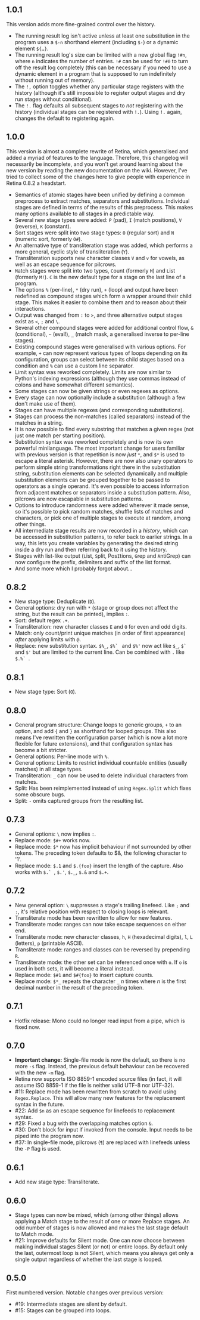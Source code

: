 ## 1.0.1

This version adds more fine-grained control over the history.

- The running result log isn't active unless at least one substitution in the program uses a `$-n` shorthand element (including `$-`) or a dynamic element `${…}`.
- The running result log's size can be limited with a new global flag `!#n`, where `n` indicates the number of entries. `!#` can be used for `!#0` to turn off the result log completely (this can be necessary if you need to use a dynamic element in a program that is supposed to run indefinitely without running out of memory).
- The `!,` option toggles whether any particular stage registers with the history (although it's still impossible to register output stages and dry run stages without conditional).
- The `!.` flag defaults all subsequent stages to *not* registering with the history (individual stages can be registered with `!.`). Using `!.` again, changes the default to registering again.

## 1.0.0

This version is almost a complete rewrite of Retina, which generalised and added a myriad of features to the language. Therefore, this changelog will necessarily be incomplete, and you won't get around learning about the new version by reading the new documentation on the wiki. However, I've tried to collect some of the changes here to give people with experience in Retina 0.8.2 a headstart.

- Semantics of atomic stages have been unified by defining a common preprocess to extract matches, separators and substitutions. Individual stages are defined in terms of the results of this preprocess. This makes many options available to all stages in a predictable way.
- Several new stage types were added: `P` (pad), `I` (match positions), `V` (reverse), `K` (constant).
- Sort stages were split into two stage types: `O` (regular sort) and `N` (numeric sort, formerly `O#`).
- An alternative type of transliteration stage was added, which performs a more general, cyclic style of transliteration (`Y`).
- Transliteration supports new character classes `V` and `v` for vowels, as well as an escape sequence for pilcrows.
- `M`atch stages were split into two types, `C`ount (formerly `M`) and `L`ist (formerly `M!`). `C` is the new default type for a stage on the last line of a program.
- The options `%` (per-line), `*` (dry run), `+` (loop) and output have been redefined as compound stages which form a wrapper around their child stage. This makes it easier to combine them and to reason about their interactions.
- Output was changed from `:` to `>`, and three alternative output stages exist as `<`, `;` and `\`.
- Several other compound stages were added for additional control flow, `&` (conditional), `~` (eval!), `_` (match mask, a generalised inverse to per-line stages).
- Existing compound stages were generalised with various options. For example, `+` can now represent various types of loops depending on its configuration, groups can select between its child stages based on a condition and `%` can use a custom line separator.
- Limit syntax was reworked completely. Limits are now similar to Python's indexing expressions (although they use commas instead of colons and have somewhat different semantics).
- Some stages can now be given strings or even regexes as options.
- Every stage can now optionally include a substitution (although a few don't make use of them).
- Stages can have multiple regexes (and corresponding substitutions).
- Stages can process the non-matches (called separators) instead of the matches in a string.
- It is now possible to find every substring that matches a given regex (not just one match per starting position).
- Substitution syntax was reworked completely and is now its own powerful minilanguage. The most important change for users familiar with previous version is that repetition is now *just* `*`, and `$*` is used to escape a literal asterisk. However, there are now also unary operators to perform simple string transformations right there in the substitution string, substitution elements can be selected dynamically and multiple substitution elements can be grouped together to be passed to operators as a single operand. It's even possible to access information from adjacent matches or separators inside a substitution pattern. Also, pilcrows are now escapable in substitution patterns.
- Options to introduce randomness were added wherever it made sense, so it's possible to pick random matches, shuffle lists of matches and characters, or pick one of multiple stages to execute at random, among other things.
- All intermediate stage results are now recorded in a *history*, which can be accessed in substitution patterns, to refer back to earlier strings. In a way, this lets you create variables by generating the desired string inside a dry run and then referring back to it using the history.
- Stages with list-like output (`L`ist, `S`plit, Pos`I`tions, `G`rep and `A`ntiGrep) can now configure the prefix, delimiters and suffix of the list format.
- And some more which I probably forgot about...

## 0.8.2

- New stage type: Deduplicate (`D`).
- General options: dry run with `*` (stage or group does not affect the string, but the result can be printed), implies `:`.
- Sort: default regex `.+`.
- Transliteration: new character classes `E` and `O` for even and odd digits.
- Match: only count/print unique matches (in order of first appearance) *after* applying limits with `@`.
- Replace: new substitution syntax. `$%_`, ``$%` `` and `$%'` now act like `$_`, ``$` `` and `$'` but are limited to the current line. Can be combined with `.` like ``$.%` ``.

## 0.8.1

- New stage type: Sort (`O`).

## 0.8.0

- General program structure: Change loops to generic groups, `+` to an option, and add `{` and `}` as shorthand for looped groups. This also means I've rewritten the configuration parser (which is now a lot more flexible for future extensions), and that configuration syntax has become a bit stricter.
- General options: Per-line mode with `%`.
- General options: Limits to restrict individual countable entities (usually matches) in all stage types.
- Transliteration: `_` can now be used to delete individual characters from matches.
- Split: Has been reimplemented instead of using `Regex.Split` which fixes some obscure bugs.
- Split: `-` omits captured groups from the resulting list.

## 0.7.3

- General options: `\` now implies `:`.
- Replace mode: `$#+` works now.
- Replace mode: `$*` now has implicit behaviour if not surrounded by other tokens. The preceding token defaults to $&, the following character to '1'.
- Replace mode: `$.1` and `$.{foo}` insert the length of the capture. Also works with ``$.` ``, `$.'`, `$._`, `$.&` and `$.+`.

## 0.7.2

- New general option: `\` suppresses a stage's trailing linefeed. Like `;` and `:`, it's relative position with respect to closing loops is relevant.
- Transliterate mode has been rewritten to allow for new features.
- Transliterate mode: ranges can now take escape sequences on either end.
- Transliterate mode: new character classes, `h`, `H` (hexadecimal digits), `l`, `L` (letters), `p` (printable ASCII).
- Transliterate mode: ranges and classes can be reversed by prepending `R`.
- Transliterate mode: the other set can be referenced once with `o`. If `o` is used in both sets, it will become a literal instead.
- Replace mode: `$#1` and `$#{foo}` to insert capture counts.
- Replace mode: `$*_` repeats the character `_` *n* times where *n* is the first decimal number in the result of the preceding token.

## 0.7.1

- Hotfix release: Mono could no longer read input from a pipe, which is fixed now.

## 0.7.0

- **Important change:** Single-file mode is now the default, so there is no more `-s` flag. Instead, the previous default behaviour can be recovered with the new `-m` flag.
- Retina now supports ISO 8859-1 encoded source files (in fact, it will assume ISO 8859-1 if the file is neither valid UTF-8 nor UTF-32).
- #11: Replace mode has been rewritten from scratch to avoid using `Regex.Replace`. This will allow many new features for the replacement syntax in the future.
- #22: Add `$n` as an escape sequence for linefeeds to replacement syntax.
- #29: Fixed a bug with the overlapping matches option `&`.
- #30: Don't block for input if invoked from the console. Input needs to be piped into the program now.
- #37: In single-file mode, pilcrows (`¶`) are replaced with linefeeds unless the `-P` flag is used.

## 0.6.1

- Add new stage type: Transliterate.

## 0.6.0

- Stage types can now be mixed, which (among other things) allows applying a 
  Match stage to the result of one or more Replace stages. An odd number of
  stages is now allowed and makes the last stage default to Match mode.
- #21: Improve defaults for Silent mode. One can now choose between making
  individual stages Silent (or not) or entire loops. By default only the
  last, outermost loop is not Silent, which means you always get only a
  single output regardless of whether the last stage is looped.

## 0.5.0

First numbered version. Notable changes over previous version:

- #19: Intermediate stages are silent by default.
- #15: Stages can be grouped into loops.
